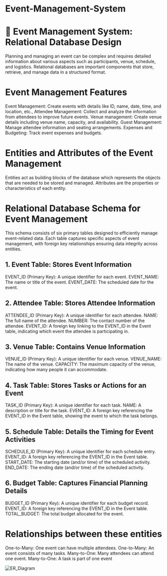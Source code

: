 # Event-Management-System

# 📘 Event Management System: Relational Database Design
Planning and managing an event can be complex and requires detailed information about various aspects such as participants, venue, schedule, and logistics. Relational databases are important components that store, retrieve, and manage data in a structured format.

# Event Management Features
Event Management: Create events with details like ID, name, date, time, and location, etc.,
Attendee Management: Collect and analyze the information from attendees to improve future events.
Venue management: Create venue details including venue name, capacity, and availability.
Guest Management: Manage attendee information and seating arrangements.
Expenses and Budgeting: Track event expenses and budgets.

# Entities and Attributes of the Event Management
Entities act as building blocks of the database which represents the objects that are needed to be stored and managed. Attributes are the properties or characteristics of each entity.

# Relational Database Schema for Event Management
This schema consists of six primary tables designed to efficiently manage event-related data. Each table captures specific aspects of event management, with foreign key relationships ensuring data integrity across entities.

## 1. Event Table: Stores Event Information
EVENT_ID (Primary Key): A unique identifier for each event.
EVENT_NAME: The name or title of the event.
EVENT_DATE: The scheduled date for the event.

## 2. Attendee Table: Stores Attendee Information
ATTENDEE_ID (Primary Key): A unique identifier for each attendee.
NAME: The full name of the attendee.
NUMBER: The contact number of the attendee.
EVENT_ID: A foreign key linking to the EVENT_ID in the Event table, indicating which event the attendee is participating in.

## 3. Venue Table: Contains Venue Information
VENUE_ID (Primary Key): A unique identifier for each venue.
VENUE_NAME: The name of the venue.
CAPACITY: The maximum capacity of the venue, indicating how many people it can accommodate.

## 4. Task Table: Stores Tasks or Actions for an Event
TASK_ID (Primary Key): A unique identifier for each task.
NAME: A description or title for the task.
EVENT_ID: A foreign key referencing the EVENT_ID in the Event table, showing the event to which the task belongs.

## 5. Schedule Table: Details the Timing for Event Activities
SCHEDULE_ID (Primary Key): A unique identifier for each schedule entry.
EVENT_ID: A foreign key referencing the EVENT_ID in the Event table.
START_DATE: The starting date (and/or time) of the scheduled activity.
END_DATE: The ending date (and/or time) of the scheduled activity.

## 6. Budget Table: Captures Financial Planning Details
BUDGET_ID (Primary Key): A unique identifier for each budget record.
EVENT_ID: A foreign key referencing the EVENT_ID in the Event table.
TOTAL_BUDGET: The total budget allocated for the event.

# Relationships between these entities
One-to-Many: One event can have multiple attendees.
One-to-Many: An event consists of many tasks.
Many-to-One: Many attendees can attend one event.
Many-to-One: A task is part of one event

![ER_Diagram](https://github.com/user-attachments/assets/d0541c51-4faf-4583-9927-5f1c42f4cc61)

